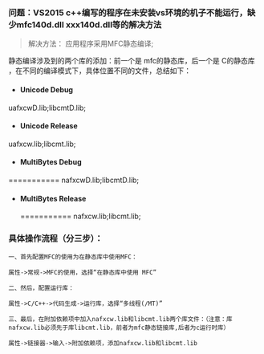 ### 问题：VS2015 c++编写的程序在未安装vs环境的机子不能运行，缺少mfc140d.dll xxx140d.dll等的解决方法

> 解决方法：
> 应用程序采用MFC静态编译;



静态编译涉及到的两个库的添加：前一个是 mfc的静态库，后一个是 C的静态库 ，在不同的编译模式下，具体位置不同的文件，总结如下：

* #### Unicode Debug


uafxcwD.lib;libcmtD.lib;

* #### Unicode Release
uafxcw.lib;libcmt.lib;


* ####  MultiBytes Debug
===========
nafxcwD.lib;libcmtD.lib;


* ####  MultiBytes Release
  ===========
  nafxcw.lib;libcmt.lib;
### 具体操作流程（分三步）：

```
一、首先配置MFC的使用为在静态库中使用MFC：

属性->常规->MFC的使用，选择“在静态库中使用 MFC”

二、然后，配置运行库：

属性->C/C++->代码生成->运行库，选择“多线程(/MT)”

三、最后，在附加依赖项中加入nafxcw.lib和libcmt.lib两个库文件：（注意：库nafxcw.lib必须先于库libcmt.lib，前者为mfc静态链接库,后者为c运行时库）

属性->链接器->输入->附加依赖项，添加nafxcw.lib和libcmt.lib
```